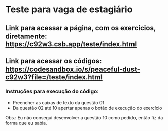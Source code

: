 # Teste para vaga de estagiário
## Link para acessar a página, com os exercícios, diretamente: https://c92w3.csb.app/teste/index.html
## Link para acessar os códigos: https://codesandbox.io/s/peaceful-dust-c92w3?file=/teste/index.html

### Instruções para execução do código:
* Preencher as caixas de texto da questão 01
* Da questão 02 até 10 apertar apenas o botão de execução do exercício

Obs.: Eu não consegui desenvolver a questão 10 como pedido, então fiz da forma que eu sabia.
